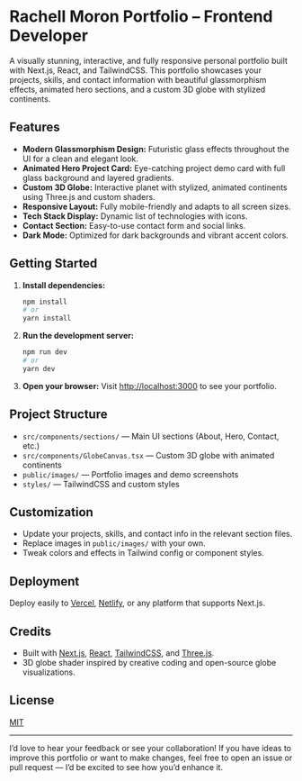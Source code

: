 # Rachell Moron Portfolio – Frontend Developer

A visually stunning, interactive, and fully responsive personal portfolio built with Next.js, React, and TailwindCSS. This portfolio showcases your projects, skills, and contact information with beautiful glassmorphism effects, animated hero sections, and a custom 3D globe with stylized continents.

## Features

- **Modern Glassmorphism Design:** Futuristic glass effects throughout the UI for a clean and elegant look.
- **Animated Hero Project Card:** Eye-catching project demo card with full glass background and layered gradients.
- **Custom 3D Globe:** Interactive planet with stylized, animated continents using Three.js and custom shaders.
- **Responsive Layout:** Fully mobile-friendly and adapts to all screen sizes.
- **Tech Stack Display:** Dynamic list of technologies with icons.
- **Contact Section:** Easy-to-use contact form and social links.
- **Dark Mode:** Optimized for dark backgrounds and vibrant accent colors.

## Getting Started

1. **Install dependencies:**
   ```bash
   npm install
   # or
   yarn install
   ```

2. **Run the development server:**
   ```bash
   npm run dev
   # or
   yarn dev
   ```

3. **Open your browser:**
   Visit [http://localhost:3000](http://localhost:3000) to see your portfolio.

## Project Structure

- `src/components/sections/` — Main UI sections (About, Hero, Contact, etc.)
- `src/components/GlobeCanvas.tsx` — Custom 3D globe with animated continents
- `public/images/` — Portfolio images and demo screenshots
- `styles/` — TailwindCSS and custom styles

## Customization
- Update your projects, skills, and contact info in the relevant section files.
- Replace images in `public/images/` with your own.
- Tweak colors and effects in Tailwind config or component styles.

## Deployment
Deploy easily to [Vercel](https://vercel.com/), [Netlify](https://www.netlify.com/), or any platform that supports Next.js.

## Credits
- Built with [Next.js](https://nextjs.org/), [React](https://react.dev/), [TailwindCSS](https://tailwindcss.com/), and [Three.js](https://threejs.org/).
- 3D globe shader inspired by creative coding and open-source globe visualizations.

## License
[MIT](LICENSE)

---

I’d love to hear your feedback or see your collaboration! If you have ideas to improve this portfolio or want to make changes, feel free to open an issue or pull request — I’d be excited to see how you’d enhance it.
